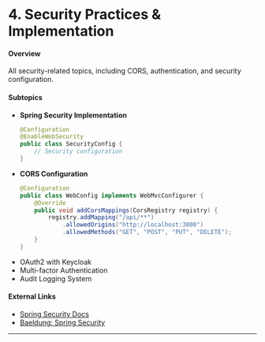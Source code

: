 # 4. Security Practices & Implementation

#### Overview
All security-related topics, including CORS, authentication, and security configuration.

#### Subtopics
- **Spring Security Implementation**
  ```java
  @Configuration
  @EnableWebSecurity
  public class SecurityConfig {
      // Security configuration
  }
  ```
- **CORS Configuration**
  ```java
  @Configuration
  public class WebConfig implements WebMvcConfigurer {
      @Override
      public void addCorsMappings(CorsRegistry registry) {
          registry.addMapping("/api/**")
              .allowedOrigins("http://localhost:3000")
              .allowedMethods("GET", "POST", "PUT", "DELETE");
      }
  }
  ```
- OAuth2 with Keycloak
- Multi-factor Authentication
- Audit Logging System

#### External Links
- [Spring Security Docs](https://docs.spring.io/spring-security/site/docs/current/reference/html5/)
- [Baeldung: Spring Security](https://www.baeldung.com/security-spring)

---
